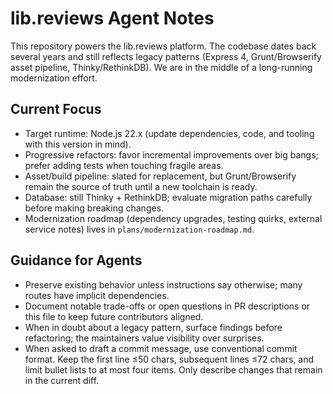 # lib.reviews Agent Notes

This repository powers the lib.reviews platform. The codebase dates back several years and still reflects legacy patterns (Express 4, Grunt/Browserify asset pipeline, Thinky/RethinkDB). We are in the middle of a long-running modernization effort.

## Current Focus
- Target runtime: Node.js 22.x (update dependencies, code, and tooling with this version in mind).
- Progressive refactors: favor incremental improvements over big bangs; prefer adding tests when touching fragile areas.
- Asset/build pipeline: slated for replacement, but Grunt/Browserify remain the source of truth until a new toolchain is ready.
- Database: still Thinky + RethinkDB; evaluate migration paths carefully before making breaking changes.
- Modernization roadmap (dependency upgrades, testing quirks, external service notes) lives in `plans/modernization-roadmap.md`.

## Guidance for Agents
- Preserve existing behavior unless instructions say otherwise; many routes have implicit dependencies.
- Document notable trade-offs or open questions in PR descriptions or this file to keep future contributors aligned.
- When in doubt about a legacy pattern, surface findings before refactoring; the maintainers value visibility over surprises.
- When asked to draft a commit message, use conventional commit format. Keep the first line ≤50 chars, subsequent lines ≤72 chars, and limit bullet lists to at most four items. Only describe changes that remain in the current diff.
